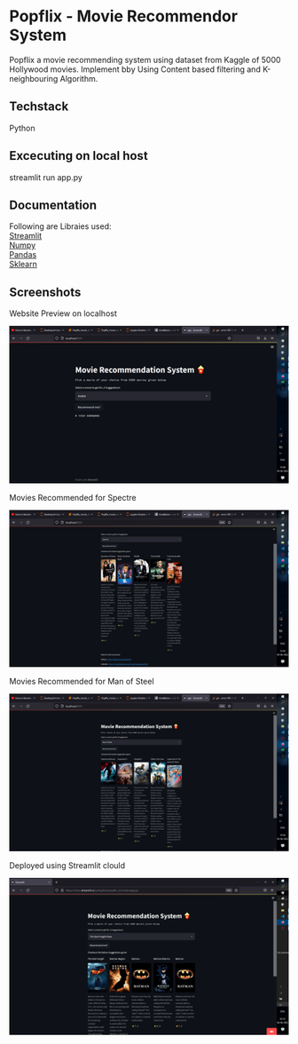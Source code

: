 # Popflix - Movie Recommendor System 

Popflix a movie recommending system using dataset from Kaggle of 5000 Hollywood movies. 
Implement bby Using Content based filtering and K-neighbouring Algorithm.



## Techstack 
  Python 
  
  
## Excecuting on local host
  streamlit run app.py

## Documentation
Following are Libraies used: \
[Streamlit](https://docs.streamlit.io)\
[Numpy](https://numpy.org/doc/)\
[Pandas](https://pandas.pydata.org/docs/)\
[Sklearn](https://scikit-learn.org/stable/)



## Screenshots
Website Preview on localhost 



![Website Preview](/images/Website_preview.png)  </br>

Movies Recommended for Spectre 


![Movie Recommended for Skyfall](/images/movie_recomm1.png) </br>

Movies Recommended for Man of Steel 


![Movie Recommended for Man of steel](/images/movie_recomm2.png)  </br>

Deployed using Streamlit clould </br>


![Movie Recommended for Batman Begins](/images/Deployed_site.png)  </br>
